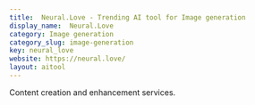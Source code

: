 ```yaml
---
title:  Neural.Love - Trending AI tool for Image generation
display_name:  Neural.Love
category: Image generation
category_slug: image-generation
key: neural_love
website: https://neural.love/
layout: aitool
---
```


Content creation and enhancement services.
